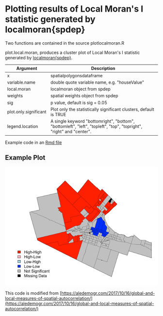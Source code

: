 # Plotting results of Local Moran's I statistic generated by localmoran{spdep}

Two functions are contained in the source plotlocalmoran.R

plot.local.moran, produces a cluster plot of Local Moran's I statistic generated by [localmoran{spdep}](https://cran.r-project.org/web/packages/spdep/spdep.pdf).  

Argument | Description
--- | ---
x | spatialpolygonsdataframe
variable.name | double quote variable name, e.g. "houseValue"
local.moran | localmoran object from spdep
weights | spatial weights object from spdep
sig | p value, default is sig = 0.05
plot.only.significant | Plot only the statistically significant clusters, default is TRUE
legend.location | A single keyword "bottomright", "bottom", "bottomleft", "left", "topleft", "top", "topright", "right" and "center".

Example code in an [Rmd file](https://github.com/gisUTM/spatialplots/blob/master/Example%20Local%20Moran%20I%20Hotspot%20Map.Rmd)

## Example Plot

![](localMoranPlot.png)

This code is modified from [https://aledemogr.com/2017/10/16/global-and-local-measures-of-spatial-autocorrelation/](https://aledemogr.com/2017/10/16/global-and-local-measures-of-spatial-autocorrelation/)

